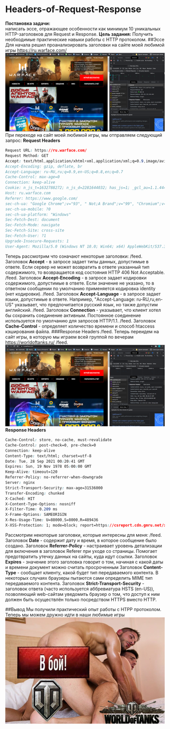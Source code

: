 # Headers-of-Request-Response
**Постановка задачи:**   
написать эссе, отражающее особенности как минимум 10 уникальных HTTP-заголовков для Request и Response.
**Цель задания:**
 Получить необходимые практические навыки работы с HTTP протоколом.
##Эссе
Для начала решил проанализировать заголовки на сайте моей любимой игры https://ru.warface.com/
![warface.ru](photo/mywarface.PNG)
При переходе на сайт моей любимой игры, мы отправляем следующий запрос:
**Request Headers**
```css
Request URL: https://ru.warface.com/
Request Method: GET
Accept: text/html,application/xhtml+xml,application/xml;q=0.9,image/avif,image/webp,image/apng,*/*;q=0.8,application/signed-exchange;v=b3;q=0.9
Accept-Encoding: gzip, deflate, br
Accept-Language: ru-RU,ru;q=0.9,en-US;q=0.8,en;q=0.7
Cache-Control: max-age=0
Connection: keep-alive
Cookie: n_js_t=1632788272; n_js_d=2281644032; has_js=1; _gcl_au=1.1.444182169.1632788275; tmr_lvid=1d8e76cdbd08785bbffad34f6d2d5946; tmr_lvidTS=1632788274923; _gid=GA1.2.1941133212.1632788275; _ym_uid=1632788275978451699; _ym_d=1632788275; _ym_visorc=w; _ym_isad=1; PHPSESSID=itruafr67pbi4lnn43ofp0jup1; mrreferer=https://www.google.com/; mrcurrentpath=/; mr1lad=61525f3c2773b9ce-300_824-300_824-; __atuvc=2%7C39; __atuvs=61525f323a838115001; __atssc=google%3B2; _ga_LF5DZQ3NEX=GS1.1.1632788274.1.1.1632788426.59; _ga=GA1.2.1944176619.1632788275; _dc_gtm_UA-3127420-21=1; tmr_detect=1%7C1632788426751; tmr_reqNum=9
Host: ru.warface.com
Referer: https://www.google.com/
sec-ch-ua: "Google Chrome";v="93", " Not;A Brand";v="99", "Chromium";v="93"
sec-ch-ua-mobile: ?0
sec-ch-ua-platform: "Windows"
Sec-Fetch-Dest: document
Sec-Fetch-Mode: navigate
Sec-Fetch-Site: cross-site
Sec-Fetch-User: ?1
Upgrade-Insecure-Requests: 1
User-Agent: Mozilla/5.0 (Windows NT 10.0; Win64; x64) AppleWebKit/537.36 (KHTML, like Gecko) Chrome/93.0.4577.82 Safari/537.36
```
Теперь рассмотрим что означают некоторые заголовки: /feed. 
Заголовок **Accept** - в запросе задает типы данных, допустимые в ответе. Если сервер не может возвратить в ответе указанный тип содержимого, то возвращается код состояния HTTP 406 Not Acceptable. /feed. 
Заголовок **Accept-Encoding** - в запросе задает кодировки содержимого, допустимые в ответе. Если значение не указано, то в ответном сообщении по умолчанию применяется кодировка  identity (нет кодировки). /feed. 
Заголовок **Accept-Language** - в запросе задает языки, допустимые в ответе. Например, "Accept-Language: ru-RU,ru,en-US" указывает, что предпочитается русский язык, но также допустим английский. /feed. 
Заголовок **Connection** - указывает, что клиент хотел бы сохранить соединение активным. Постоянное соединение используется по умолчанию для запросов HTTP/1.1. /feed. 
Заголовок **Cache-Control** - определяет количество времени и способ htaccess кэширования файла. 
###Response Headers /feed. 
Теперь переидем на сайт игры, в которую мы играем всей группой по вечерам https://worldoftanks.ru/ /feed. 
![worldoftanks.ru/](photo/mywot.PNG)
**Response Headers**
````css
Cache-Control: store, no-cache, must-revalidate
Cache-Control: post-check=0, pre-check=0
Connection: keep-alive
Content-Type: text/html; charset=utf-8
Date: Tue, 28 Sep 2021 00:20:41 GMT
Expires: Sun, 19 Nov 1978 05:00:00 GMT
Keep-Alive: timeout=120
Referrer-Policy: no-referrer-when-downgrade
Server: nginx
Strict-Transport-Security: max-age=31536000
Transfer-Encoding: chunked
X-Cached: HIT
X-Content-Type-Options: nosniff
X-Filter-Time: 0.209 ms
X-Frame-Options: SAMEORIGIN
X-Res-Usage-Time: U=88000,S=8000,R=489436
X-XSS-Protection: 1; mode=block; report=https://csreport.cdn.gmru.net/xss
````
Рассмотрим некоторые заголовки, которые интересны для меня: /feed. 
Заголовок **Date** - содержит дату и время, в которое сообщение было создано.
Заголовок **Referrer-Policy** - настраивает уровень детализации для включения в заголовок Referer при уходе со страницы. Помогает предотвратить утечку данных на сайты, куда идут ссылки.
Заголовок **Expires** - значение этого заголовка говорит о том, начиная с какой даты и времени документ можно считать просроченным
Заголовок **Content-Type** -  сообщает клиенту, какой будет тип передаваемого контента. В некоторых случаях браузеры пытаются сами определить MIME тип передаваемого контента.
Заголовок **Strict-Transport-Security** - заголовок ответа (часто используется аббревиатура HSTS (en-US)), позволяющий web-сайтам уведомить браузер о том, что доступ к ним должен быть осуществлён только посредством HTTPS вместо HTTP.

##Вывод
Мы получили практический опыт работы с HTPP протоколом. Теперь мы можем дружно идти в наши любимые игры
![WeArePlayng](photo/h2AEvk0DiRI.jpg)


